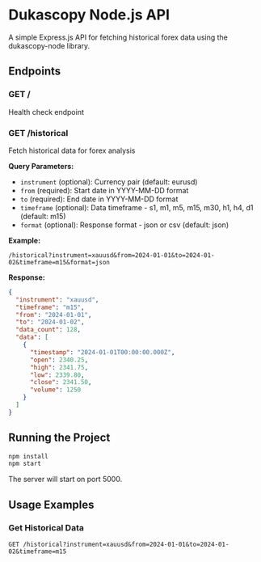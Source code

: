 # Dukascopy Node.js API

A simple Express.js API for fetching historical forex data using the dukascopy-node library.

## Endpoints

### GET /
Health check endpoint

### GET /historical
Fetch historical data for forex analysis

**Query Parameters:**
- `instrument` (optional): Currency pair (default: eurusd)
- `from` (required): Start date in YYYY-MM-DD format
- `to` (required): End date in YYYY-MM-DD format  
- `timeframe` (optional): Data timeframe - s1, m1, m5, m15, m30, h1, h4, d1 (default: m15)
- `format` (optional): Response format - json or csv (default: json)

**Example:**
```
/historical?instrument=xauusd&from=2024-01-01&to=2024-01-02&timeframe=m15&format=json
```

**Response:**
```json
{
  "instrument": "xauusd",
  "timeframe": "m15",
  "from": "2024-01-01",
  "to": "2024-01-02",
  "data_count": 128,
  "data": [
    {
      "timestamp": "2024-01-01T00:00:00.000Z",
      "open": 2340.25,
      "high": 2341.75,
      "low": 2339.80,
      "close": 2341.50,
      "volume": 1250
    }
  ]
}
```

## Running the Project

```bash
npm install
npm start
```

The server will start on port 5000.

## Usage Examples

### Get Historical Data
```
GET /historical?instrument=xauusd&from=2024-01-01&to=2024-01-02&timeframe=m15
